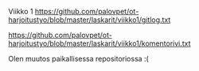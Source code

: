 Viikko 1
https://github.com/palovpet/ot-harjoitustyo/blob/master/laskarit/viikko1/gitlog.txt


https://github.com/palovpet/ot-harjoitustyo/blob/master/laskarit/viikko1/komentorivi.txt

Olen muutos paikallisessa repositoriossa :(
